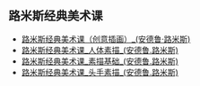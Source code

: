 ## 路米斯经典美术课
- [路米斯经典美术课（创意插画）_(安德鲁·路米斯)](http://file.moshangzhu.com.cn/路米斯经典美术课（创意插画）_(安德鲁·路米斯).pdf) 
- [路米斯经典美术课_人体素描_(安德鲁.路米斯)](http://file.moshangzhu.com.cn/路米斯经典美术课_人体素描_(安德鲁.路米斯).pdf) 
- [路米斯经典美术课_素描基础_(安德鲁.路米斯)](http://file.moshangzhu.com.cn/路米斯经典美术课_素描基础_(安德鲁.路米斯).pdf) 
- [路米斯经典美术课_头手素描_(安德鲁.路米斯)](http://file.moshangzhu.com.cn/路米斯经典美术课_头手素描_(安德鲁.路米斯).pdf) 